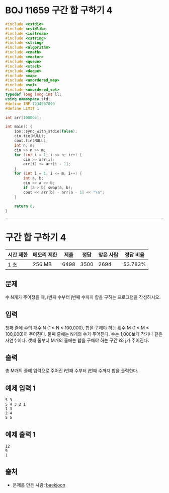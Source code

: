 # BOJ 11659 구간 합 구하기 4

```c++
#include <cstdio>
#include <cstdlib>
#include <iostream>
#include <cstring>
#include <string>
#include <algorithm>
#include <cmath>
#include <vector>
#include <queue>
#include <stack>
#include <deque>
#include <map>
#include <unordered_map>
#include <set>
#include <unordered_set>
typedef long long int ll;
using namespace std;
#define INF 1234567890
#define LIMIT 1

int arr[100005];

int main() {
	ios::sync_with_stdio(false);
	cin.tie(NULL);
	cout.tie(NULL);
	int n, m;
	cin >> n >> m;
	for (int i = 1; i <= n; i++) {
		cin >> arr[i];
		arr[i] += arr[i - 1];
	}
	for (int i = 1; i <= m; i++) {
		int a, b;
		cin >> a >> b;
		if (a > b) swap(a, b);
		cout << arr[b] - arr[a - 1] << "\n";
	}
	
	return 0;
}


```

---

# 구간 합 구하기 4 

| 시간 제한 | 메모리 제한 | 제출 | 정답 | 맞은 사람 | 정답 비율 |
| --------- | ----------- | ---- | ---- | --------- | --------- |
| 1 초      | 256 MB      | 6498 | 3500 | 2694      | 53.783%   |

## 문제

수 N개가 주어졌을 때, i번째 수부터 j번째 수까지 합을 구하는 프로그램을 작성하시오.

## 입력

첫째 줄에 수의 개수 N (1 ≤ N ≤ 100,000), 합을 구해야 하는 횟수 M (1 ≤ M ≤ 100,000)이 주어진다. 둘째 줄에는 N개의 수가 주어진다. 수는 1,000보다 작거나 같은 자연수이다. 셋째 줄부터 M개의 줄에는 합을 구해야 하는 구간 i와 j가 주어진다.

## 출력

총 M개의 줄에 입력으로 주어진 i번째 수부터 j번째 수까지 합을 출력한다.



## 예제 입력 1

```
5 3
5 4 3 2 1
1 3
2 4
5 5
```

## 예제 출력 1

```
12
9
1
```



## 출처

- 문제를 만든 사람: [baekjoon](https://www.acmicpc.net/user/baekjoon)
